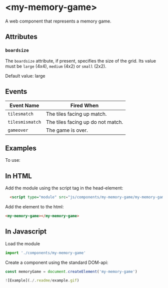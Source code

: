# &lt;my-memory-game&gt;
A web component that represents a memory game.

## Attributes

### `boardsize`

The `boardsize` attribute, if present, specifies the size of the grid. Its value must be `large` (4x4), `medium` (4x2) or `small` (2x2).

Default value: large

## Events

| Event Name      | Fired When                        |
| --------------- | --------------------------------- |
| `tilesmatch`    | The tiles facing up match.        |
| `tilesmismatch` | The tiles facing up do not match. |
| `gameover`      | The game is over.                 |

## Examples

To use:

## In HTML
Add the module using the script tag in the head-element:
```HTML
  <script type="module" src="js/components/my-memory-game/my-memory-game.js"></script>
```

Add the element to the html:
```HTML
<my-memory-game></my-memory-game>
```

## In Javascript
Load the module
```Javascript
import './components/my-memory-game'
```
Create a component using the standard DOM-api:
```Javascript
const memoryGame = document.createElement('my-memory-game')

![Example](./.readme/example.gif)



